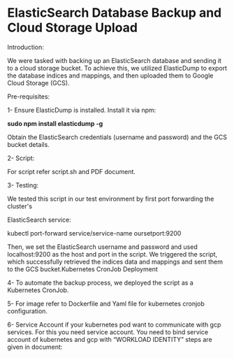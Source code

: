 # ElasticSearch Database Backup and Cloud Storage Upload

Introduction:

We were tasked with backing up an ElasticSearch database and sending it to a cloud storage bucket. To achieve this, we utilized ElasticDump to export the database indices and mappings, and then uploaded them to Google Cloud Storage (GCS).

Pre-requisites:

1- Ensure ElasticDump is installed. Install it via npm:

  **sudo npm install elasticdump -g**

  Obtain the ElasticSearch credentials (username and password) and the GCS bucket details.

2- Script:

For script refer script.sh and PDF document.


3- Testing:

We tested this script in our test environment by first port forwarding the cluster's

ElasticSearch service:

  kubectl port-forward service/service-name oursetport:9200

Then, we set the ElasticSearch username and password and used localhost:9200 as the host and port in the script. We triggered the script, which successfully retrieved the indices data and mappings and sent them to the GCS bucket.Kubernetes CronJob Deployment

4- To automate the backup process, we deployed the script as a Kubernetes CronJob. 

5- For image refer to Dockerfile and Yaml file for kubernetes cronjob configuration.

6- Service Account if your kubernetes pod want to communicate with gcp services. For this you need service account. You need to bind service account of kubernetes and gcp with “WORKLOAD IDENTITY” steps are given in document:


